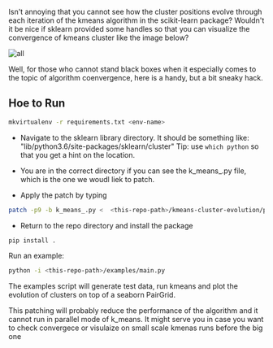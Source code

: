 
Isn't annoying that you cannot see how the cluster positions evolve through each iteration of the kmeans algorithm in the scikit-learn package? 
Wouldn't it be nice if sklearn provided some handles so that you can visualize the convergence of kmeans cluster like the image below?

![all](https://github.com/vsyropou/kmeans-cluster-evolution/assets/7230298/e6b9b90c-3d4f-4b2a-891e-6b874756f7ae)

Well, for those who cannot stand black boxes when it especially comes to the topic of algorithm coenvergence, here is a handy, but a bit sneaky hack.

## Hoe to Run
```bash
mkvirtualenv -r requirements.txt <env-name>
```
  
- Navigate to the sklearn library directory. It should be something like: "lib/python3.6/site-packages/sklearn/cluster"  Tip: use `which python` so that you get a hint on the location.

- You are in the correct directory if you can see the k_means_.py file, which is the one we woudl liek to patch.
- Apply the patch  by typing 

```bash
patch -p9 -b k_means_.py <  <this-repo-path>/kmeans-cluster-evolution/patch_sklearn_k_means.patch
```

- Return to the repo directory and install the package

```bash
pip install .
```

Run an example:
```bash
python -i <this-repo-path>/examples/main.py
```

The examples script will generate test data, run kmeans and plot the evolution of clusters on top of a seaborn PairGrid.

This patching will probably reduce the performance of the algorithm and it cannot run in parallel mode of k_means. It might serve you in case you want to check convergece or visulaize on small scale kmenas runs before the big one

